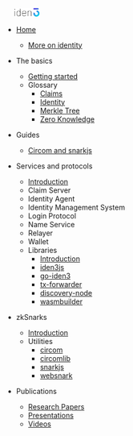 
[<img src="./imgs/iden3-icon2.png" style="width: 50px; margin-left: 20px;">](/)

- [Home](/)
	- [More on identity](/more-on-identity.md)
- The basics
    - [Getting started](basics/getting-started.md)
	- Glossary
		- [Claims](basics/glossary/claims.md)
		- [Identity](basics/glossary/identity.md)
		- [Merkle Tree](basics/glossary/merkletree.md)
		- [Zero Knowledge](basics/glossary/zeroknowledge.md)
- Guides
	- [Circom and snarkjs](guides/circom-and-snarkjs.md)
- Services and protocols
	- [Introduction](services/introduction.md)
    - Claim Server
	- Identity Agent
	- Identity Management System
    - Login Protocol
	- Name Service
	- Relayer
	- Wallet
	- Libraries
		- [Introduction](services/libraries/introduction.md)
		- [iden3js](https://github.com/iden3/iden3js)
		- [go-iden3](https://github.com/iden3/go-iden3-core)
		- [tx-forwarder](https://github.com/iden3/tx-forwarder)
		- [discovery-node](https://github.com/iden3/discovery-node)
		- [wasmbuilder](https://github.com/iden3/wasmbuilder)
		
- zkSnarks
    - [Introduction](zksnarks/introduction.md)
    - Utilities
    	- [circom](https://github.com/iden3/circom)
		- [circomlib](https://github.com/iden3/circomlib)
		- [snarkjs](https://github.com/iden3/snarkjs)
		- [websnark](https://github.com/iden3/websnark)
- Publications
	- [Research Papers](publications/publications.md#researchpapers)
	- [Presentations](publications/publications.md#presentations)
	- [Videos](publications/publications.md#videos)

